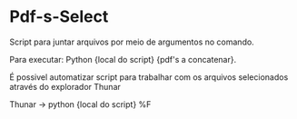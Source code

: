 # Pdf-s-Select
Script para juntar arquivos por meio de argumentos no comando.

Para executar: Python {local do script} {pdf's a concatenar}.

É possivel automatizar script para trabalhar com os arquivos selecionados através do explorador Thunar

Thunar -> python {local do script} %F
